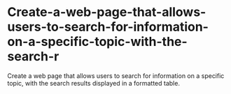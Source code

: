 # Create-a-web-page-that-allows-users-to-search-for-information-on-a-specific-topic-with-the-search-r
Create a web page that allows users to search for information on a specific topic, with the search results displayed in a formatted table.
